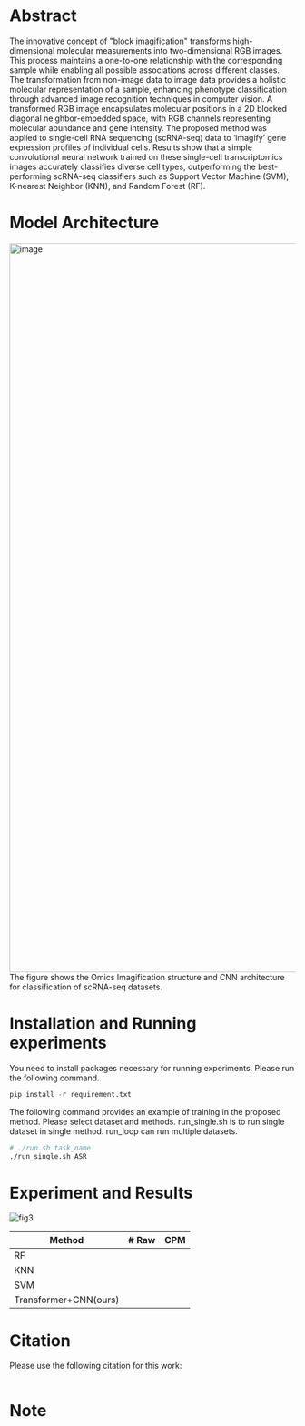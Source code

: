 # Abstract
The innovative concept of "block imagification" transforms high-dimensional molecular measurements into two-dimensional RGB images. This process maintains a one-to-one relationship with the corresponding sample while enabling all possible associations across different classes. The transformation from non-image data to image data provides a holistic molecular representation of a sample, enhancing phenotype classification through advanced image recognition techniques in computer vision. A transformed RGB image encapsulates molecular positions in a 2D blocked diagonal neighbor-embedded space, with RGB channels representing molecular abundance and gene intensity. The proposed method was applied to single-cell RNA sequencing (scRNA-seq) data to ‘imagify’ gene expression profiles of individual cells. Results show that a simple convolutional neural network trained on these single-cell transcriptomics images accurately classifies diverse cell types, outperforming the best-performing scRNA-seq classifiers such as Support Vector Machine (SVM), K-nearest Neighbor (KNN), and Random Forest (RF).

# Model Architecture
<img width="1283" alt="image" src="https://github.com/TomZongyuHan/Imagificaiton/assets/73565616/355afc6f-6018-4641-9953-996eae555ef2">
The figure shows the Omics Imagification structure and CNN architecture for classification of scRNA-seq datasets.

# Installation and Running experiments
You need to install packages necessary for running experiments. Please run the following command.
```python
pip install -r requirement.txt
```

The following command provides an example of training in the proposed method. Please select dataset and methods. run_single.sh is to run single dataset in single method. run_loop can run multiple datasets.
```sh
# ./run.sh task_name
./run_single.sh ASR
```

# Experiment and Results
![fig3](https://github.com/TomZongyuHan/Imagificaiton/assets/73565616/cc18fd8b-9c3e-44a4-9732-d5813bee6b61)

| Method                 | # Raw                  | CPM                   |
| ---------------------- | ------------------------- | ------------------------- | 
| RF                     |                           |                           |
| KNN                    |                           |                           |
| SVM                    |                           |                           |
| Transformer+CNN(ours)  |                           |                           |


# Citation
Please use the following citation for this work:
```

```

# Note

